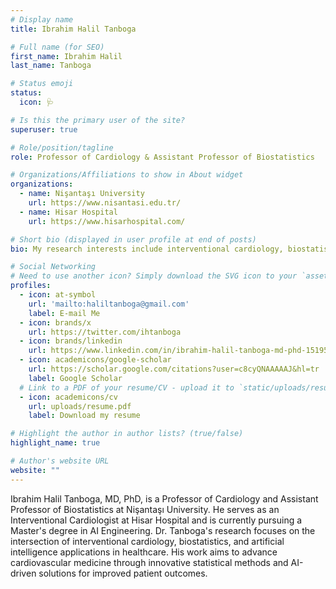 ```yaml
---
# Display name
title: Ibrahim Halil Tanboga

# Full name (for SEO)
first_name: Ibrahim Halil
last_name: Tanboga

# Status emoji
status:
  icon: 🩺

# Is this the primary user of the site?
superuser: true

# Role/position/tagline
role: Professor of Cardiology & Assistant Professor of Biostatistics

# Organizations/Affiliations to show in About widget
organizations:
  - name: Nişantaşı University
    url: https://www.nisantasi.edu.tr/
  - name: Hisar Hospital
    url: https://www.hisarhospital.com/

# Short bio (displayed in user profile at end of posts)
bio: My research interests include interventional cardiology, biostatistics, and artificial intelligence applications in healthcare.

# Social Networking
# Need to use another icon? Simply download the SVG icon to your `assets/media/icons/` folder.
profiles:
  - icon: at-symbol
    url: 'mailto:haliltanboga@gmail.com'
    label: E-mail Me
  - icon: brands/x
    url: https://twitter.com/ihtanboga
  - icon: brands/linkedin
    url: https://www.linkedin.com/in/ibrahim-halil-tanboga-md-phd-151950240/
  - icon: academicons/google-scholar
    url: https://scholar.google.com/citations?user=c8cyQNAAAAAJ&hl=tr
    label: Google Scholar
  # Link to a PDF of your resume/CV - upload it to `static/uploads/resume.pdf`
  - icon: academicons/cv
    url: uploads/resume.pdf
    label: Download my resume

# Highlight the author in author lists? (true/false)
highlight_name: true

# Author's website URL
website: ""
---
```


Ibrahim Halil Tanboga, MD, PhD, is a Professor of Cardiology and Assistant Professor of Biostatistics at Nişantaşı University. 
He serves as an Interventional Cardiologist at Hisar Hospital and is currently pursuing a Master's degree in AI Engineering. 
Dr. Tanboga's research focuses on the intersection of interventional cardiology, biostatistics, and artificial intelligence 
applications in healthcare. His work aims to advance cardiovascular medicine through innovative statistical methods and 
AI-driven solutions for improved patient outcomes.
